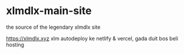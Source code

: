 # xlmdlx-main-site
the source of the legendary xlmdlx site

https://xlmdlx.xyz
xlm
autodeploy ke netlify & vercel, gada duit bos beli hosting

